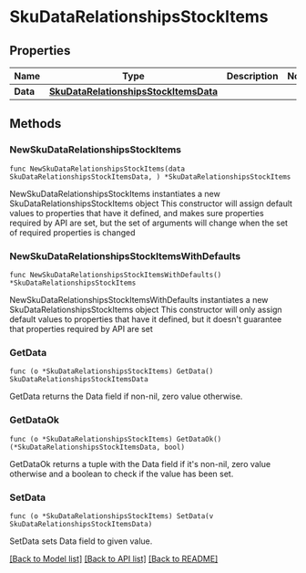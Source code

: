# SkuDataRelationshipsStockItems

## Properties

Name | Type | Description | Notes
------------ | ------------- | ------------- | -------------
**Data** | [**SkuDataRelationshipsStockItemsData**](SkuDataRelationshipsStockItemsData.md) |  | 

## Methods

### NewSkuDataRelationshipsStockItems

`func NewSkuDataRelationshipsStockItems(data SkuDataRelationshipsStockItemsData, ) *SkuDataRelationshipsStockItems`

NewSkuDataRelationshipsStockItems instantiates a new SkuDataRelationshipsStockItems object
This constructor will assign default values to properties that have it defined,
and makes sure properties required by API are set, but the set of arguments
will change when the set of required properties is changed

### NewSkuDataRelationshipsStockItemsWithDefaults

`func NewSkuDataRelationshipsStockItemsWithDefaults() *SkuDataRelationshipsStockItems`

NewSkuDataRelationshipsStockItemsWithDefaults instantiates a new SkuDataRelationshipsStockItems object
This constructor will only assign default values to properties that have it defined,
but it doesn't guarantee that properties required by API are set

### GetData

`func (o *SkuDataRelationshipsStockItems) GetData() SkuDataRelationshipsStockItemsData`

GetData returns the Data field if non-nil, zero value otherwise.

### GetDataOk

`func (o *SkuDataRelationshipsStockItems) GetDataOk() (*SkuDataRelationshipsStockItemsData, bool)`

GetDataOk returns a tuple with the Data field if it's non-nil, zero value otherwise
and a boolean to check if the value has been set.

### SetData

`func (o *SkuDataRelationshipsStockItems) SetData(v SkuDataRelationshipsStockItemsData)`

SetData sets Data field to given value.



[[Back to Model list]](../README.md#documentation-for-models) [[Back to API list]](../README.md#documentation-for-api-endpoints) [[Back to README]](../README.md)



